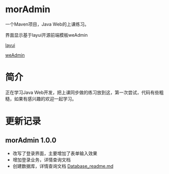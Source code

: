 # morAdmin

一个Maven项目，Java Web的上课练习。

界面显示基于layui开源前端模板weAdmin

[layui](https://www.layui.com/)

[weAdmin](https://lovetime.gitee.io/weadmin/)

# 简介

正在学习Java Web开发，把上课同步做的练习放到这，第一次尝试，代码有些粗糙，如果有感兴趣的欢迎一起学习。

# 更新记录

## morAdmin 1.0.0

- 改写了登录界面，主要增加了表单输入效果
- 增加登录业务，详情查询文档
- 创建数据库，详情查询文档 [Database_readme.md](https://github.com/mdz3201/morAdmin/blob/master/Database_readme.md)
